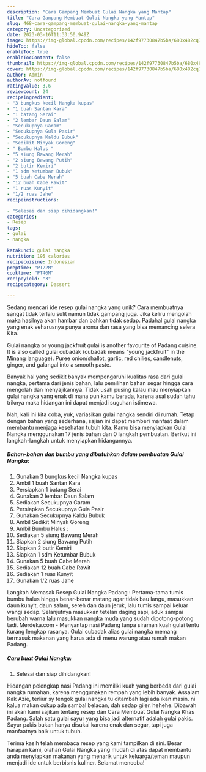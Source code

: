 ```yaml
---
description: "Cara Gampang Membuat Gulai Nangka yang Mantap"
title: "Cara Gampang Membuat Gulai Nangka yang Mantap"
slug: 468-cara-gampang-membuat-gulai-nangka-yang-mantap
category: Uncategorized
date: 2023-03-16T11:33:50.949Z
image: https://img-global.cpcdn.com/recipes/142f97730847b5ba/680x482cq70/gulai-nangka-foto-resep-utama.jpg
hideToc: false
enableToc: true
enableTocContent: false
thumbnail: https://img-global.cpcdn.com/recipes/142f97730847b5ba/680x482cq70/gulai-nangka-foto-resep-utama.jpg
cover: https://img-global.cpcdn.com/recipes/142f97730847b5ba/680x482cq70/gulai-nangka-foto-resep-utama.jpg
author: Admin
authorAv: notfound
ratingvalue: 3.6
reviewcount: 24
recipeingredient:
- "3 bungkus kecil Nangka kupas"
- "1 buah Santan Kara"
- "1 batang Serai"
- "2 lembar Daun Salam"
- "Secukupnya Garam"
- "Secukupnya Gula Pasir"
- "Secukupnya Kaldu Bubuk"
- "Sedikit Minyak Goreng"
- " Bumbu Halus "
- "5 siung Bawang Merah"
- "2 siung Bawang Putih"
- "2 butir Kemiri"
- "1 sdm Ketumbar Bubuk"
- "5 buah Cabe Merah"
- "12 buah Cabe Rawit"
- "1 ruas Kunyit"
- "1/2 ruas Jahe"
recipeinstructions:

- "Selesai dan siap dihidangkan!"
categories:
- Resep
tags:
- gulai
- nangka

katakunci: gulai nangka 
nutrition: 195 calories
recipecuisine: Indonesian
preptime: "PT22M"
cooktime: "PT46M"
recipeyield: "3"
recipecategory: Dessert

---
```





Sedang mencari ide resep gulai nangka yang unik? Cara membuatnya sangat tidak terlalu sulit namun tidak gampang juga. Jika keliru mengolah maka hasilnya akan hambar dan bahkan tidak sedap. Padahal gulai nangka yang enak seharusnya punya aroma dan rasa yang bisa memancing selera Kita.





Gulai nangka or young jackfruit gulai is another favourite of Padang cuisine. It is also called gulai cubadak (cubadak means &#34;young jackfruit&#34; in the Minang language). Puree onion/shallot, garlic, red chilies, candlenuts, ginger, and galangal into a smooth paste.

Banyak hal yang sedikit banyak mempengaruhi kualitas rasa dari gulai nangka, pertama dari jenis bahan, lalu pemilihan bahan segar hingga cara mengolah dan menyajikannya. Tidak usah pusing kalau mau menyiapkan gulai nangka yang enak di mana pun kamu berada, karena asal sudah tahu triknya maka hidangan ini dapat menjadi suguhan istimewa.






Nah, kali ini kita coba, yuk, variasikan gulai nangka sendiri di rumah. Tetap dengan bahan yang sederhana, sajian ini dapat memberi manfaat dalam membantu menjaga kesehatan tubuh kita. Kamu bisa menyiapkan Gulai Nangka menggunakan 17 jenis bahan dan 0 langkah pembuatan. Berikut ini langkah-langkah untuk menyiapkan hidangannya.

<!--inarticleads1-->

##### Bahan-bahan dan bumbu yang dibutuhkan dalam pembuatan Gulai Nangka:

1. Gunakan 3 bungkus kecil Nangka kupas
1. Ambil 1 buah Santan Kara
1. Persiapkan 1 batang Serai
1. Gunakan 2 lembar Daun Salam
1. Sediakan Secukupnya Garam
1. Persiapkan Secukupnya Gula Pasir
1. Gunakan Secukupnya Kaldu Bubuk
1. Ambil Sedikit Minyak Goreng
1. Ambil  Bumbu Halus :
1. Sediakan 5 siung Bawang Merah
1. Siapkan 2 siung Bawang Putih
1. Siapkan 2 butir Kemiri
1. Siapkan 1 sdm Ketumbar Bubuk
1. Gunakan 5 buah Cabe Merah
1. Sediakan 12 buah Cabe Rawit
1. Sediakan 1 ruas Kunyit
1. Gunakan 1/2 ruas Jahe


Langkah Memasak Resep Gulai Nangka Padang : Pertama-tama tumis bumbu halus hingga benar-benar matang agar tidak bau langu, masukkan daun kunyit, daun salam, sereh dan daun jeruk, lalu tumis sampai keluar wangi sedap. Selanjutnya masukkan tetelan daging sapi, aduk sampai berubah warna lalu masukkan nangka muda yang sudah dipotong-potong tadi. Merdeka.com - Menyantap nasi Padang tanpa siraman kuah gulai tentu kurang lengkap rasanya. Gulai cubadak alias gulai nangka memang termasuk makanan yang harus ada di menu warung atau rumah makan Padang. 

<!--inarticleads2-->

##### Cara buat Gulai Nangka:


1. Selesai dan siap dihidangkan!

Hidangan pelengkap nasi Padang ini memiliki kuah yang berbeda dari gulai nangka rumahan, karena menggunakan rempah yang lebih banyak. Assalam Kak Azie, terliur sy tengok gulai nangka tu ditambah lagi ada ikan masin. ni kalua makan cukup ada sambal belacan, dah sedap giler. hehehe. Dibawah ini akan kami sajikan tentang resep dan Cara Membuat Gulai Nangka Khas Padang. Salah satu gulai sayur yang bisa jadi alternatif adalah gulai pakis. Sayur pakis bukan hanya disukai karena enak dan segar, tapi juga manfaatnya baik untuk tubuh. 

Terima kasih telah membaca resep yang kami tampilkan di sini. Besar harapan kami, olahan Gulai Nangka yang mudah di atas dapat membantu anda menyiapkan makanan yang menarik untuk keluarga/teman maupun menjadi ide untuk berbisnis kuliner. Selamat mencoba!
